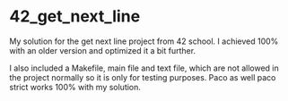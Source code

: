 # 42_get_next_line
My solution for the get next line project from 42 school. I achieved 100% with an older version and optimized it a bit further.

I also included a Makefile, main file and text file, which are not allowed in the project normally so it is only for testing purposes.
Paco as well paco strict works 100% with my solution.
